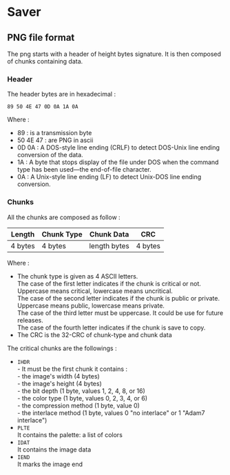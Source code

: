 # Saver

## PNG file format

The png starts with a header of height bytes signature. It is then composed of chunks containing data.

### Header

The header bytes are in hexadecimal :

```
89 50 4E 47 0D 0A 1A 0A
```

Where :
* 89 : is a transmission byte
* 50 4E 47 : are PNG in ascii
* 0D 0A : A DOS-style line ending (CRLF) to detect DOS-Unix line ending conversion of the data.
* 1A : A byte that stops display of the file under DOS when the command type has been used—the end-of-file character.
* 0A : A Unix-style line ending (LF) to detect Unix-DOS line ending conversion.

### Chunks

All the chunks are composed as follow :

Length | Chunk Type | Chunk Data | CRC
-------|------------|------------|-----
4 bytes | 4 bytes | length bytes | 4 bytes

Where :
* The chunk type is given as 4 ASCII letters. 
<br>The case of the first letter indicates if the chunk is critical or not. Uppercase means critical, lowercase means uncritical.
<br>The case of the second letter indicates if the chunk is public or private. Uppercase means public, lowercase means private.
<br>The case of the third letter must be uppercase. It could be use for future releases.
<br>The case of the fourth letter indicates if the chunk is save to copy.
* The CRC is the 32-CRC of chunk-type and chunk data

The critical chunks are the followings :
* `IHDR`
<br>- It must be the first chunk it contains :
<br>- the image's width (4 bytes)
<br>- the image's height (4 bytes)
<br>- the bit depth (1 byte, values 1, 2, 4, 8, or 16)
<br>- the color type (1 byte, values 0, 2, 3, 4, or 6)
<br>- the compression method (1 byte, value 0)
<br>- the interlace method (1 byte, values 0 "no interlace" or 1 "Adam7 interlace")
* `PLTE`
<br>It contains the palette: a list of colors
* `IDAT`
<br>It contains the image data
* `IEND`
<br>It marks the image end
